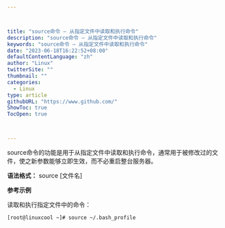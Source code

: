 ```yaml
---



title: "source命令 – 从指定文件中读取和执行命令"
description: "source命令 – 从指定文件中读取和执行命令"
keywords: "source命令 – 从指定文件中读取和执行命令"
date: "2023-06-18T16:22:52+08:00"
defaultContentLanguage: "zh"
author: "Linux"
twitterSite: ""
thumbnail: ""
categories:
  - Linux
type: article
githubURL: "https://www.github.com/"
ShowToc: true
TocOpen: true



---
```


source命令的功能是用于从指定文件中读取和执行命令，通常用于被修改过的文件，使之新参数能够立即生效，而不必重启整台服务器。

**语法格式：** source [文件名]

**参考示例**

读取和执行指定文件中的命令：

```
[root@linuxcool ~]# source ~/.bash_profile
```